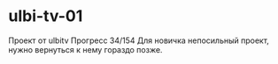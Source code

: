 # ulbi-tv-01
Проект от ulbitv
Прогресс 34/154
Для новичка непосильный проект, нужно вернуться к нему гораздо позже.
